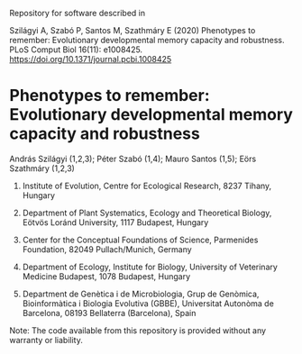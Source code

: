 Repository for software described in

Szilágyi A, Szabó P, Santos M, Szathmáry E (2020) Phenotypes to remember: Evolutionary developmental memory capacity and robustness. PLoS Comput Biol 16(11): e1008425. https://doi.org/10.1371/journal.pcbi.1008425

# Phenotypes to remember: Evolutionary developmental memory capacity and robustness

András Szilágyi (1,2,3); Péter Szabó (1,4); Mauro Santos (1,5); Eörs Szathmáry (1,2,3)

1. Institute of Evolution, Centre for Ecological Research, 8237 Tihany, Hungary

2. Department of Plant Systematics, Ecology and Theoretical Biology, Eötvös Loránd University, 1117 Budapest, Hungary

3. Center for the Conceptual Foundations of Science, Parmenides Foundation, 82049 Pullach/Munich, Germany

4. Department of Ecology, Institute for Biology, University of Veterinary Medicine Budapest, 1078 Budapest, Hungary

5. Department de Genètica i de Microbiologia, Grup de Genòmica, Bioinformàtica i Biologia Evolutiva (GBBE), Universitat Autonòma de Barcelona, 08193 Bellaterra (Barcelona), Spain


Note: The code available from this repository is provided without any warranty or liability.
